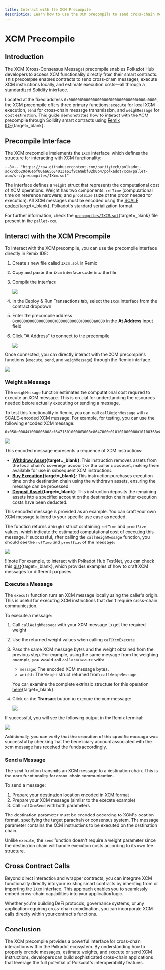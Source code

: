 ```yaml
---
title: Interact with the XCM Precompile
description: Learn how to use the XCM precompile to send cross-chain messages, execute XCM instructions, and estimate costs from your smart contracts
---
```


# XCM Precompile

## Introduction

The XCM (Cross-Consensus Message) precompile enables Polkadot Hub developers to access XCM functionality directly from their smart contracts. This precompile enables contracts to send cross-chain messages, execute XCM instructions locally, and estimate execution costs—all through a standardized Solidity interface.

Located at the fixed address `0x00000000000000000000000000000000000a0000`, the XCM precompile offers three primary functions: `execute` for local XCM execution, `send` for cross-chain message transmission, and `weighMessage` for cost estimation. This guide demonstrates how to interact with the XCM precompile through Solidity smart contracts using [Remix IDE](/develop/smart-contracts/dev-environments/remix.md){target=\_blank}.

## Precompile Interface

The XCM precompile implements the `IXcm` interface, which defines the structure for interacting with XCM functionality:

```solidity title="IXcm.sol"
--8<-- "https://raw.githubusercontent.com/paritytech/polkadot-sdk/cb629d46ebf00aa65624013a61f9c69ebf02b0b4/polkadot/xcm/pallet-xcm/src/precompiles/IXcm.sol"
```

The interface defines a `Weight` struct that represents the computational cost of XCM operations. Weight has two components: `refTime` (computational time on reference hardware) and `proofSize` (size of the proof needed for execution). All XCM messages must be encoded using the [SCALE codec](/polkadot-protocol/parachain-basics/data-encoding/#data-encoding){target=\_blank}, Polkadot's standard serialization format.

For further information, check the [`precompiles/IXCM.sol`](https://github.com/paritytech/polkadot-sdk/blob/cb629d46ebf00aa65624013a61f9c69ebf02b0b4/polkadot/xcm/pallet-xcm/src/precompiles/IXcm.sol){target=\_blank} file present in the `pallet-xcm`.

## Interact with the XCM Precompile

To interact with the XCM precompile, you can use the precompile interface directly in Remix IDE:

1. Create a new file called `IXcm.sol` in Remix
2. Copy and paste the `IXcm` interface code into the file
3. Compile the interface

    ![](/images/develop/smart-contracts/precompiles/xcm-precompile/xcm-precompile-01.webp)

4. In the Deploy & Run Transactions tab, select the `IXcm` interface from the contract dropdown
5. Enter the precompile address `0x00000000000000000000000000000000000a0000` in the **At Address** input field
6. Click "At Address" to connect to the precompile

    ![](/images/develop/smart-contracts/precompiles/xcm-precompile/xcm-precompile-02.webp)

Once connected, you can directly interact with the XCM precompile's functions (`execute`, `send`, and `weighMessage`) through the Remix interface.

![](/images/develop/smart-contracts/precompiles/xcm-precompile/xcm-precompile-03.webp)

### Weight a Message

The `weighMessage` function estimates the computational cost required to execute an XCM message. This is crucial for understanding the resources needed before actually executing or sending a message.

To test this functionality in Remix, you can call `callWeighMessage` with a SCALE-encoded XCM message. For example, for testing, you can use the following encoded XCM message:

```text title="encoded-xcm-message-example"
0x050c000401000003008c86471301000003008c8647000d010101000000010100368e8759910dab756d344995f1d3c79374ca8f70066d3a709e48029f6bf0ee7e
```

![](/images/develop/smart-contracts/precompiles/xcm-precompile/xcm-precompile-04.webp)

This encoded message represents a sequence of XCM instructions:

- **[Withdraw Asset](https://github.com/polkadot-fellows/xcm-format?tab=readme-ov-file#withdrawasset){target=\_blank}**: This instruction removes assets from the local chain's sovereign account or the caller's account, making them available for use in subsequent XCM instructions.
- **[Buy Execution](https://github.com/polkadot-fellows/xcm-format?tab=readme-ov-file#buyexecution){target=\_blank}**: This instruction purchases execution time on the destination chain using the withdrawn assets, ensuring the message can be processed.
- **[Deposit Asset](https://github.com/polkadot-fellows/xcm-format?tab=readme-ov-file#depositasset){target=\_blank}**: This instruction deposits the remaining assets into a specified account on the destination chain after execution costs have been deducted.

This encoded message is provided as an example. You can craft your own XCM message tailored to your specific use case as needed.

The function returns a `Weight` struct containing `refTime` and `proofSize` values, which indicate the estimated computational cost of executing this message. If successful, after calling the `callWeighMessage` function, you should see the `refTime` and `proofSize` of the message:

![](/images/develop/smart-contracts/precompiles/xcm-precompile/xcm-precompile-05.webp)

!!!note
    For example, to interact with Polkadot Hub TestNet, you can check this [gist](https://gist.github.com/franciscoaguirre/a6dea0c55e81faba65bedf700033a1a2){target=\_blank}, which provides examples of how to craft XCM messages for different purposes.

### Execute a Message

The `execute` function runs an XCM message locally using the caller's origin. This is useful for executing XCM instructions that don't require cross-chain communication.

To execute a message:

1. Call `callWeighMessage` with your XCM message to get the required weight
2. Use the returned weight values when calling `callXcmExecute`
3. Pass the same XCM message bytes and the weight obtained from the previous step. For example, using the same message from the weighing example, you would call `callXcmExecute` with:

    - `message`: The encoded XCM message bytes.
    - `weight`: The `Weight` struct returned from `callWeighMessage`.

    You can examine the complete extrinsic structure for this operation [here](https://dev.papi.how/extrinsics#networkId=localhost&endpoint=wss%3A%2F%2Ftestnet-passet-hub.polkadot.io&data=0x1f03050c000401000003008c86471301000003008c8647000d010101000000010100368e8759910dab756d344995f1d3c79374ca8f70066d3a709e48029f6bf0ee7e0750c61e2901daad0600){target=\_blank}.

5. Click on the **Transact** button to execute the xcm message:
  
    ![](/images/develop/smart-contracts/precompiles/xcm-precompile/xcm-precompile-06.webp)

If successful, you will see the following output in the Remix terminal:

![](/images/develop/smart-contracts/precompiles/xcm-precompile/xcm-precompile-07.webp)

Additionally, you can verify that the execution of this specific message was successful by checking that the beneficiary account associated with the xcm message has received the funds accordingly.

### Send a Message

The `send` function transmits an XCM message to a destination chain. This is the core functionality for cross-chain communication.

To send a message:

1. Prepare your destination location encoded in XCM format
2. Prepare your XCM message (similar to the execute example)
3. Call `callXcmSend` with both parameters

The destination parameter must be encoded according to XCM's location format, specifying the target parachain or consensus system. The message parameter contains the XCM instructions to be executed on the destination chain.

Unlike `execute`, the `send` function doesn't require a weight parameter since the destination chain will handle execution costs according to its own fee structure.

## Cross Contract Calls

Beyond direct interaction and wrapper contracts, you can integrate XCM functionality directly into your existing smart contracts by inheriting from or importing the `IXcm` interface. This approach enables you to seamlessly embed cross-chain capabilities into your application logic.

Whether you're building DeFi protocols, governance systems, or any application requiring cross-chain coordination, you can incorporate XCM calls directly within your contract's functions.

## Conclusion

The XCM precompile provides a powerful interface for cross-chain interactions within the Polkadot ecosystem. By understanding how to properly encode messages, estimate weights, and execute or send XCM instructions, developers can build sophisticated cross-chain applications that leverage the full potential of Polkadot's interoperability features.
